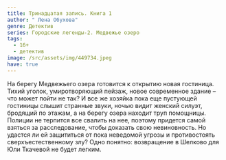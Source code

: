 ```yaml
---
title: Тринадцатая запись. Книга 1
author: " Лена Обухова"
genre: Детектив
series: Городские легенды-2. Медвежье озеро
tags:
  - 16+
  - детектив
image: /src/assets/img/449734.jpeg
have: true
---
```

На берегу Медвежьего озера готовится к открытию новая гостиница. Тихий уголок, умиротворяющий пейзаж, новое современное здание – что может пойти не так? И все же хозяйка пока еще пустующей гостиницы слышит странные звуки, ночью видит женский силуэт, бродящий по этажам, а на берегу озера находит труп помощницы. Полиции не терпится все свалить на нее, поэтому придется самой взяться за расследование, чтобы доказать свою невиновность. Но удастся ли ей защититься от пока неведомой угрозы и противостоять сверхъестественному злу? Одно понятно: возвращение в Шелково для Юли Ткачевой не будет легким.
